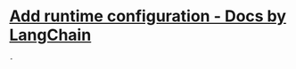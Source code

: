 # [Add runtime configuration  - Docs by LangChain](https://docs.langchain.com/oss/python/use-graph-api#add-runtime-configuration)
	-